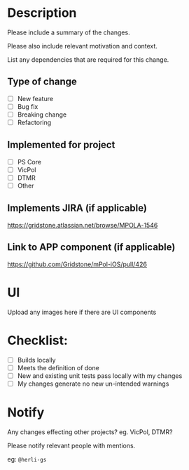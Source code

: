 # Description

Please include a summary of the changes.

Please also include relevant motivation and context. 

List any dependencies that are required for this change.

## Type of change

- [ ] New feature
- [ ] Bug fix
- [ ] Breaking change
- [ ] Refactoring

## Implemented for project

- [ ] PS Core
- [ ] VicPol
- [ ] DTMR
- [ ] Other

## Implements JIRA (if applicable)
https://gridstone.atlassian.net/browse/MPOLA-1546

## Link to APP component (if applicable)
https://github.com/Gridstone/mPol-iOS/pull/426
 
# UI
Upload any images here if there are UI components
 
# Checklist:

- [ ] Builds locally
- [ ] Meets the definition of done
- [ ] New and existing unit tests pass locally with my changes
- [ ] My changes generate no new un-intended warnings

# Notify
Any changes effecting other projects? eg. VicPol, DTMR? 

Please notify relevant people with mentions.

eg: `@herli-gs`

